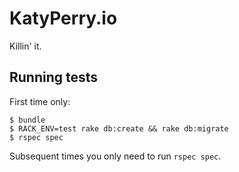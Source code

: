 # KatyPerry.io

Killin' it.

## Running tests

First time only:

```
$ bundle
$ RACK_ENV=test rake db:create && rake db:migrate
$ rspec spec
```

Subsequent times you only need to run `rspec spec`.